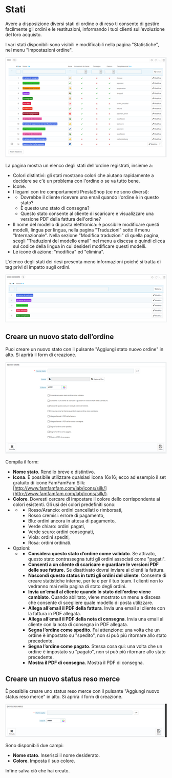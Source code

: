 # Stati

Avere a disposizione diversi stati di ordine o di reso ti consente di gestire facilmente gli ordini e le restituzioni, informando i tuoi clienti sull'evoluzione del loro acquisto.

I vari stati disponibili sono visibili e modificabili nella pagina "Statistiche", nel menu "Impostazioni ordine".

![](../../../../.gitbook/assets/54267455.png)

La pagina mostra un elenco degli stati dell'ordine registrati, insieme a:

* Colori distintivi: gli stati mostrano colori che aiutano rapidamente a decidere se c'è un problema con l'ordine o se va tutto bene.
* Icone.
* I legami con tre comportamenti PrestaShop \(ce ne sono diversi\):
* * Dovrebbe il cliente ricevere una email quando l'ordine è in questo stato?
  * È questo uno stato di consegna?
  * Questo stato consente al cliente di scaricare e visualizzare una versione PDF della fattura dell'ordine?
* Il nome del modello di posta elettronica: è possibile modificare questi modelli, lingua per lingua, nella pagina "Traduzioni" sotto il menu "Internazionale". Nella sezione "Modifica traduzioni" di quella pagina, scegli "Traduzioni del modello email" nel menu a discesa e quindi clicca sul codice della lingua in cui desideri modificare questi modelli.
* Le icone di azione: "modifica" ed "elimina".

L'elenco degli stati dei riesi presenta meno informazioni poiché si tratta di tag privi di impatto sugli ordini.

![](../../../../.gitbook/assets/54267456.png)

## Creare un nuovo stato dell’ordine <a id="Stati-Creareunnuovostatodell&#x2019;ordine"></a>

Puoi creare un nuovo stato con il pulsante "Aggiungi stato nuovo ordine" in alto. Si aprirà il form di creazione.

![](../../../../.gitbook/assets/54267464%20%281%29.png)

Compila il form:

* **Nome stato**. Rendilo breve e distintivo.
* **Icona**. È possibile utilizzare qualsiasi icona 16x16; ecco ad esempio il set gratuito di icone FamFamFam Silk: [http://www.famfamfam.com/lab/icons/silk/](http://www.famfamfam.com/lab/icons/silk/).
* **Colore**. Dovresti cercare di impostare il colore dello corrispondente ai colori esistenti. Gli usi dei colori predefiniti sono:
* * * Rosso/Arancio: ordini cancellati o rimborsati,
    * Rosso cremisi: errore di pagamento,
    * Blu: ordini ancora in attesa di pagamento,
    * Verde chiaro: ordini pagati,
    * Verde scuro: ordini consegnati,
    * Viola: ordini spediti,
    * Rosa: ordini ordinati.
* Opzioni: 
  * * **Considera questo stato d’ordine come validato**. Se attivato, questo stato contrassegna tutti gli ordini associati come "pagati".
    * **Consenti a un cliente di scaricare e guardare le versioni PDF delle sue fatture.** Se disattivato dovrai inviare ai clienti la fattura.
    * **Nascondi questo status in tutti gli ordini del cliente**. Consente di creare statistiche interne, per te e per il tuo team. I clienti non lo vedranno mai nella pagina di stato degli ordini.
    * **Invia un’email al cliente quando lo stato dell’ordine viene cambiato**. Quando abilitato, viene mostrato un menu a discesa che consente di scegliere quale modello di posta utilizzare.
    * **Allega all’email il PDF della fattura**. Invia una email al cliente con la fattura in PDF allegata.
    * **Allega all’email il PDF della nota di consegna**. Invia una email al cliente con la nota di consegna in PDF allegata.
    * **Segna l’ordine come spedito**. Fai attenzione: una volta che un ordine è impostato su "spedito", non si può più ritornare allo stato precedente.
    * **Segna l’ordine come pagato**. Stessa cosa qui: una volta che un ordine è impostato su "pagato", non si può più ritornare allo stato precedente.
    * **Mostra il PDF di consegna**. Mostra il PDF di consegna.

## Creare un nuovo status reso merce <a id="Stati-Creareunnuovostatusresomerce"></a>

È possibile creare uno status reso merce con il pulsante "Aggiungi nuovo status reso merce" in alto. Si aprirà il form di creazione.

![](../../../../.gitbook/assets/54267458.png)

Sono disponibili due campi:

* **Nome stato**. Inserisci il nome desiderato.
* **Colore**. Imposta il suo colore.

Infine salva ciò che hai creato. 

